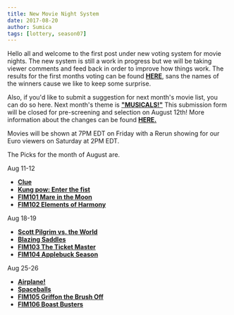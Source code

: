 ```yaml
---
title: New Movie Night System
date: 2017-08-20
author: Sumica
tags: [lottery, season07]
---
```


Hello all and welcome to the first post under new voting system for movie nights. 
The new system is still a work in progress but we will be taking viewer comments and 
feed back in order to improve how things work.
The results for the first months voting can be found **[HERE][result]**, 
sans the names of the winners cause we like to keep some surprise.

Also, if you'd like to submit a suggestion for next month's movie list, you can do so here. 
Next month's theme is **["MUSICALS!"][poll]** This submission form will be closed for pre-screening and selection on August 12th!
More information about the changes can be found **[HERE.][news]**

Movies will be shown at 7PM EDT on Friday with a Rerun showing for our Euro viewers on Saturday at 2PM EDT.

The Picks for the month of August are. 

Aug 11-12 
-	**[Clue][m1]**
-	**[Kung pow: Enter the fist][m2]**
-	**[FIM101 Mare in the Moon][p1]**	 
-	**[FIM102 Elements of Harmony][p2]**  

Aug 18-19
-	**[Scott Pilgrim vs. the World][m3]**
-	**[Blazing Saddles][m4]**
-	**[FIM103 The Ticket Master][p3]** 
-	**[FIM104 Applebuck Season][p4]**  

Aug 25-26
-	**[Airplane!][m5]** 
-	**[Spaceballs][m6]** 
-	**[FIM105 Griffon the Brush Off][p5]** 
-	**[FIM106 Boast Busters][p6]**  

[result]: http://i.imgur.com/4Z7gFYZ.jpg
[poll]: https://docs.google.com/forms/d/e/1FAIpQLSeLNSivxgKyEEDc9yPpJOO6DYwjiaD-G8Lcyjro2-QVCZUR0A/viewform
[news]: http://www.bronystate.net/news/2017-07-30-Lottery-Overhaul.html
[m1]: http://www.imdb.com/title/tt0088930/
[m2]: http://www.imdb.com/title/tt0240468/
[p1]: http://www.imdb.com/title/tt1763755/  
[p2]: http://www.imdb.com/title/tt1758314/
[m3]: http://www.imdb.com/title/tt0446029/
[m4]: http://www.imdb.com/title/tt0071230/
[p3]: http://www.imdb.com/title/tt1758315/
[p4]: http://www.imdb.com/title/tt1758313/
[m5]: http://www.imdb.com/title/tt0080339/
[m6]: http://www.imdb.com/title/tt0094012/
[p5]: http://www.imdb.com/title/tt1761714/
[p6]: http://www.imdb.com/title/tt1768145/
